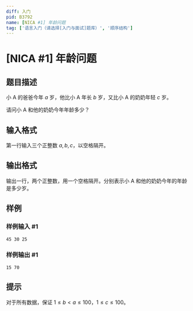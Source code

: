 ```yaml
---
diff: 入门
pid: B3792
name: [NICA #1] 年龄问题
tag: ['语言入门（请选择[入门与面试]题库）', '顺序结构']
---
```

# [NICA #1] 年龄问题
## 题目描述

小 A 的爸爸今年 $a$ 岁，他比小 A 年长 $b$ 岁，又比小 A 的奶奶年轻 $c$ 岁。

请问小 A 和他的奶奶今年年龄多少？
## 输入格式

第一行输入三个正整数 $a,b,c$，以空格隔开。
## 输出格式

输出一行，两个正整数，用一个空格隔开。分别表示小 A 和他的奶奶今年的年龄是多少岁。
## 样例

### 样例输入 #1
```
45 30 25
```
### 样例输出 #1
```
15 70
```
## 提示

对于所有数据，保证 $1 \leq b<a\leq 100$，$1 \leq c \leq 100$。

